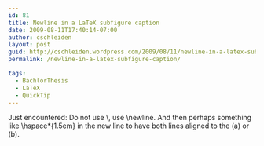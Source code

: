 ```yaml
---
id: 81
title: Newline in a LaTeX subfigure caption
date: 2009-08-11T17:40:14-07:00
author: cschleiden
layout: post
guid: http://cschleiden.wordpress.com/2009/08/11/newline-in-a-latex-subfigure-caption/
permalink: /newline-in-a-latex-subfigure-caption/

tags:
  - BachlorThesis
  - LaTeX
  - QuickTip
---
```

Just encountered: Do not use \\, use \newline. And then perhaps something like \hspace*{1.5em} in the new line to have both lines aligned to the (a) or (b).